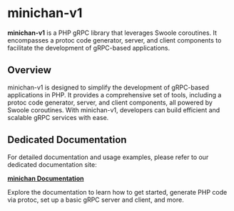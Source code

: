 # minichan-v1

**minichan-v1** is a PHP gRPC library that leverages Swoole coroutines. It encompasses a protoc code generator, server, and client components to facilitate the development of gRPC-based applications.

## Overview

minichan-v1 is designed to simplify the development of gRPC-based applications in PHP. It provides a comprehensive set of tools, including a protoc code generator, server, and client components, all powered by Swoole coroutines. With minichan-v1, developers can build efficient and scalable gRPC services with ease.

## Dedicated Documentation

For detailed documentation and usage examples, please refer to our dedicated documentation site:

[**minichan Documentation**](https://minichan-docs.vercel.app/#/?id=minichan-v1)

Explore the documentation to learn how to get started, generate PHP code via protoc, set up a basic gRPC server and client, and more.
